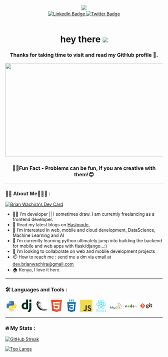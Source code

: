  <div id="header" align="center">
  <img src="https://media.giphy.com/media/M9gbBd9nbDrOTu1Mqx/giphy.gif" width="100"/>
  <div id="badges">
  <a href="https://www.linkedin.com/in/brian-wachira-986493210/">
    <img src="https://img.shields.io/badge/LinkedIn-blue?style=for-the-badge&logo=linkedin&logoColor=white" alt="LinkedIn Badge"/>
  </a>
  <a href="https://twitter.com/_Brian_Wachira">
    <img src="https://img.shields.io/badge/Twitter-blue?style=for-the-badge&logo=twitter&logoColor=white" alt="Twitter Badge"/>
  </a>
</div>
  <img src="https://komarev.com/ghpvc/?username=ItsWachira&style=flat-square&color=orange" alt=""/>
  <h1>
  hey there
  <img src="https://media.giphy.com/media/hvRJCLFzcasrR4ia7z/giphy.gif" width="30px"/>
  </h1>
  <h3>
  Thanks for taking time to visit and read my GitHub profile 💙. 
  </h3>
  <div align="center">
  <img src="https://media.giphy.com/media/dWesBcTLavkZuG35MI/giphy.gif" width="600" height="300"/>
   </div>
   <h3> 👋💡Fun Fact - Problems can be fun, if you are creative with them!😊 </h3>
  </div>
 
 ---
 
### :woman_technologist: About Me👨‍💻😊  :
<a href="https://app.daily.dev/codebytes"><img src="https://api.daily.dev/devcards/0da69cb647744ba6bbbfe42a1713318c.png?r=u32" width="400" alt="Brian Wachira's Dev Card"/></a>
- 👨‍💻 I'm  developer || I sometimes draw. I am currently freelancing as a frontend developer.
- 📖 Read my latest blogs on <a href = "https://itswachira.hashnode.dev/"> Hashnode.</a>
- 👀 I’m interested in web, mobile and cloud development, DataScience, Machine Learning and AI
- 🌱 I’m currently learning python ultimately jump into building the backend for mobile and web apps with flask/django...:)
- 💞️ I’m looking to collaborate on web and mobile development projects
- 📫 How to reach me : send me a dm via email at dev.brianwachira@gmail.com
- 🏠 Kenya, I love it here.

---

### :hammer_and_wrench: Languages and Tools :

<div>
  <img src="https://github.com/devicons/devicon/blob/master/icons/python/python-original.svg" title="Python" alt="Python" width="40" height="40"/>&nbsp;
  <img src="https://github.com/devicons/devicon/blob/master/icons/django/django-plain.svg" title="Django" alt="Django" width="40" height="40"/>&nbsp;
  <img src="https://github.com/devicons/devicon/blob/master/icons/flask/flask-original.svg" title="Flask" alt="Flask" width="40" height="40"/>&nbsp;
  <img src="https://github.com/devicons/devicon/blob/master/icons/html5/html5-original.svg" title="HTML5" alt="HTML5" width="40" height="40"/>&nbsp;
  <img src="https://github.com/devicons/devicon/blob/master/icons/css3/css3-plain-wordmark.svg"  title="CSS3" alt="CSS" width="40" height="40"/>&nbsp;
  <img src="https://github.com/devicons/devicon/blob/master/icons/javascript/javascript-original.svg" title="JavaScript" alt="JavaScript" width="40" height="40"/>&nbsp;
  <img src="https://github.com/devicons/devicon/blob/master/icons/react/react-original-wordmark.svg" title="React" alt="React" width="40" height="40"/>&nbsp;
  <img src="https://github.com/devicons/devicon/blob/master/icons/mysql/mysql-original-wordmark.svg" title="MySQL"  alt="MySQL" width="40" height="40"/>&nbsp;
  <img src="https://github.com/devicons/devicon/blob/master/icons/nodejs/nodejs-original-wordmark.svg" title="NodeJS" alt="NodeJS" width="40" height="40"/>&nbsp;
  <img src="https://github.com/devicons/devicon/blob/master/icons/git/git-original-wordmark.svg" title="Git" **alt="Git" width="40" height="40"/>
</div>

---

### :fire: My Stats :
[![GitHub Streak](http://github-readme-streak-stats.herokuapp.com?user=ItsWachira&theme=dark&background=000000)](https://git.io/streak-stats)

[![Top Langs](https://github-readme-stats.vercel.app/api/top-langs/?username=ItsWachira&layout=compact&theme=vision-friendly-dark)](https://github.com/anuraghazra/github-readme-stats)
